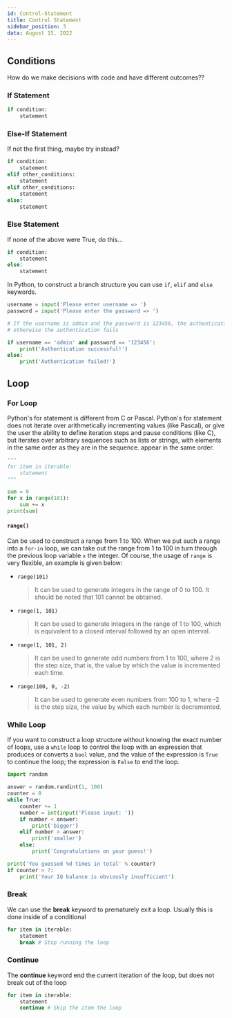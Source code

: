 ```yaml
---
id: Control-Statement
title: Control Statement
sidebar_position: 3
data: August 15, 2022
---
```


## Conditions

How do we make decisions with code and have different outcomes??

### If Statement

```py
if condition:
    statement
```

### Else-If Statement

If not the first thing, maybe try instead?

```py
if condition:
    statement
elif other_conditions:
    statement
elif other_conditions:
    statement
else:
    statement
```

### Else Statement

If none of the above were True, do this...

```py
if condition:
    statement
else:
    statement
```

In Python, to construct a branch structure you can use `if`, `elif` and `else` keywords.

```py
username = input('Please enter username => ')
password = input('Please enter the password => ')

# If the username is admin and the password is 123456, the authentication is successful,
# otherwise the authentication fails

if username == 'admin' and password == '123456':
    print('Authentication successful!')
else:
    print('Authentication failed!')
```

## Loop

### For Loop

Python's for statement is different from C or Pascal. Python's for statement does not iterate over arithmetically incrementing values ​​(like Pascal), or give the user the ability to define iteration steps and pause conditions (like C), but iterates over arbitrary sequences such as lists or strings, with elements in the same order as they are in the sequence. appear in the same order.

```py
"""
for item in iterable:
    statement
"""

sum = 0
for x in range(101):
    sum += x
print(sum)
```

#### `range()`

Can be used to construct a range from 1 to 100. When we put such a range into a `for-in` loop, we can take out the range from 1 to 100 in turn through the previous loop variable `x` the integer. Of course, the usage of `range` is very flexible, an example is given below:

-   `range(101)`
    > It can be used to generate integers in the range of 0 to 100. It should be noted that 101 cannot be obtained.
-   `range(1, 101)`
    > It can be used to generate integers in the range of 1 to 100, which is equivalent to a closed interval followed by an open interval.
-   `range(1, 101, 2)`
    > It can be used to generate odd numbers from 1 to 100, where 2 is the step size, that is, the value by which the value is incremented each time.
-   `range(100, 0, -2)`
    > It can be used to generate even numbers from 100 to 1, where -2 is the step size, the value by which each number is decremented.

### While Loop

If you want to construct a loop structure without knowing the exact number of loops, use a `while` loop to control the loop with an expression that produces or converts a `bool` value, and the value of the expression is `True` to continue the loop; the expression is `False` to end the loop.

```py
import random

answer = random.randint(1, 100)
counter = 0
while True:
    counter += 1
    number = int(input('Please input: '))
    if number < answer:
        print('bigger')
    elif number > answer:
        print('smaller')
    else:
        print('Congratulations on your guess!')

print('You guessed %d times in total' % counter)
if counter > 7:
    print('Your IQ balance is obviously insufficient')
```

### Break

We can use the **break** keyword to prematurely exit a loop. Usually this is done inside of a conditional

```py
for item in iterable:
    statement
    break # Stop running the loop
```

### Continue

The **continue** keyword end the current iteration of the loop, but does not break out of the loop

```py
for item in iterable:
    statement
    continue # Skip the item the loop
```
